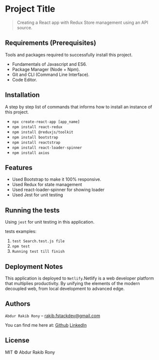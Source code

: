 # Project Title

> Creating a React app with Redux Store management using an API source.

## Requirements (Prerequisites)

Tools and packages required to successfully install this project.

- Fundamentals of Javascript and ES6.
- Package Manager (Node + Npm).
- Git and CLI (Command Line Interface).
- Code Editor.

## Installation

A step by step list of commands that informs how to install an instance of this project.

- `npx create-react-app [app_name]`
- `npm install react-redux`
- `npm install @reduxjs/toolkit`
- `npm install bootstrap`
- `npm install reactstrap`
- `npm install react-loader-spinner`
- `npm install axios`

## Features

- Used Bootstrap to make it 100% responsive.
- Used Redux for state management
- Used react-loader-spinner for showing loader
- Used Jest for unit testing

## Running the tests

Using `jest` for unit testing in this application.

tests examples:

1. `test Search.test.js file`
2. `npm test`
3. `Running test till finish`

## Deployment Notes

This application is deployed to `Netlify`.Netlify is a web developer platform that multiplies productivity. By unifying the elements of the modern decoupled web, from local development to advanced edge.

## Authors

`Abdur Rakib Rony` – rakib.fstackdev@gmail.com

You can find me here at:
[Github](https://github.com/ronyfr3)
[LinkedIn](https://www.linkedin.com/in/abdur-rakib-rony-769367214/)

## License

MIT © Abdur Rakib Rony
